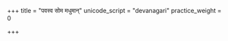 +++
title = "पवस्व सोम मधुमान्"
unicode_script = "devanagari"
practice_weight = 0

+++
<div class="js_include" url="/vedAH/sAma/paravastu-saama/devaH/somaH/pavasva-soma-madhumAn/"  newLevelForH1="1" includeTitle="false"> </div>